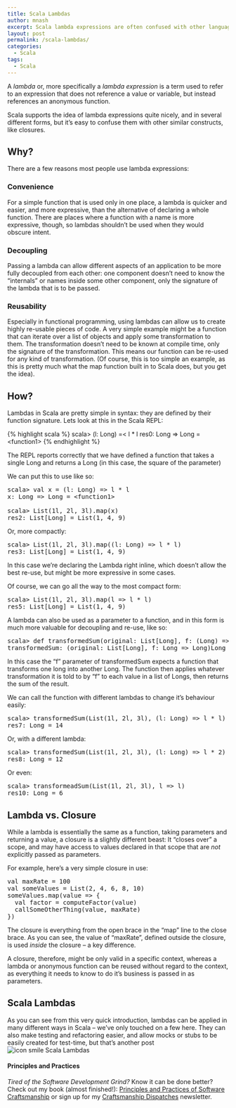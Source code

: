 ```yaml
---
title: Scala Lambdas
author: mnash
excerpt: Scala lambda expressions are often confused with other language features, here we explore and contrast them with closures, with examples of how they can be used.
layout: post
permalink: /scala-lambdas/
categories:
  - Scala
tags:
  - Scala
---
```

A *lambda* or, more specifically a *lambda expression* is a term used to refer to an expression that does not reference a value or variable, but instead references an anonymous function.

Scala supports the idea of lambda expressions quite nicely, and in several different forms, but it&#8217;s easy to confuse them with other similar constructs, like closures.

## Why?

There are a few reasons most people use lambda expressions:

### Convenience

For a simple function that is used only in one place, a lambda is quicker and easier, and more expressive, than the alternative of declaring a whole function. There are places where a function with a name is more expressive, though, so lambdas shouldn&#8217;t be used when they would obscure intent.

### Decoupling

Passing a lambda can allow different aspects of an application to be more fully decoupled from each other: one component doesn&#8217;t need to know the &#8220;internals&#8221; or names inside some other component, only the signature of the lambda that is to be passed. 

### Reusability

Especially in functional programming, using lambdas can allow us to create highly re-usable pieces of code. A very simple example might be a function that can iterate over a list of objects and apply some transformation to them. The transformation doesn&#8217;t need to be known at compile time, only the signature of the transformation. This means our function can be re-used for any kind of transformation. (Of course, this is too simple an example, as this is pretty much what the map function built in to Scala does, but you get the idea).

## How?

Lambdas in Scala are pretty simple in syntax: they are defined by their function signature. Lets look at this in the Scala REPL:

{% highlight scala %}
scala> (l: Long) =< l * l
res0: Long =&gt; Long = &lt;function1&gt;
{% endhighlight %}

The REPL reports correctly that we have defined a function that takes a single Long and returns a Long (in this case, the square of the parameter)

We can put this to use like so:

<pre class="prettyprint lang-scala linenumstrigger linenums">scala&gt; val x = (l: Long) =&gt; l * l
x: Long =&gt; Long = &lt;function1&gt;

scala&gt; List(1l, 2l, 3l).map(x)
res2: List[Long] = List(1, 4, 9)
</pre>

Or, more compactly:

<pre class="prettyprint lang-scala linenumstrigger linenums">scala&gt; List(1l, 2l, 3l).map((l: Long) =&gt; l * l)
res3: List[Long] = List(1, 4, 9)
</pre>

In this case we&#8217;re declaring the Lambda right inline, which doesn&#8217;t allow the best re-use, but might be more expressive in some cases.

Of course, we can go all the way to the most compact form:

<pre class="prettyprint lang-scala linenumstrigger linenums">scala&gt; List(1l, 2l, 3l).map(l =&gt; l * l)
res5: List[Long] = List(1, 4, 9)
</pre>

A lambda can also be used as a parameter to a function, and in this form is much more valuable for decoupling and re-use, like so:

<pre class="prettyprint lang-scala linenumstrigger linenums">scala&gt; def transformedSum(original: List[Long], f: (Long) =&gt; Long) = original.map(f).sum
transformedSum: (original: List[Long], f: Long =&gt; Long)Long
</pre>

In this case the &#8220;f&#8221; parameter of transformedSum expects a function that transforms one long into another Long. The function then applies whatever transformation it is told to by &#8220;f&#8221; to each value in a list of Longs, then returns the sum of the result.

We can call the function with different lambdas to change it&#8217;s behaviour easily:

<pre class="prettyprint lang-scala linenumstrigger linenums">scala&gt; transformedSum(List(1l, 2l, 3l), (l: Long) =&gt; l * l)
res7: Long = 14
</pre>

Or, with a different lambda:

<pre class="prettyprint lang-scala linenumstrigger linenums">scala&gt; transformedSum(List(1l, 2l, 3l), (l: Long) =&gt; l * 2)
res8: Long = 12
</pre>

Or even:

<pre class="prettyprint lang-scala linenumstrigger linenums">scala&gt; transformeadSum(List(1l, 2l, 3l), l =&gt; l)
res10: Long = 6
</pre>

## Lambda vs. Closure

While a lambda is essentially the same as a function, taking parameters and returning a value, a closure is a slightly different beast: It &#8220;closes over&#8221; a scope, and may have access to values declared in that scope that are *not* explicitly passed as parameters. 

For example, here&#8217;s a very simple closure in use:

<pre class="prettyprint lang-scala linenumstrigger linenums">val maxRate = 100
val someValues = List(2, 4, 6, 8, 10)
someValues.map(value =&gt; {
  val factor = computeFactor(value)
  callSomeOtherThing(value, maxRate)
})
</pre>

The closure is everything from the open brace in the &#8220;map&#8221; line to the close brace. As you can see, the value of &#8220;maxRate&#8221;, defined outside the closure, is used *inside* the closure &#8211; a key difference.

A closure, therefore, might be only valid in a specific context, whereas a lambda or anonymous function can be reused without regard to the context, as everything it needs to know to do it&#8217;s business is passed in as parameters.

## Scala Lambdas

As you can see from this very quick introduction, lambdas can be applied in many different ways in Scala &#8211; we&#8217;ve only touched on a few here. They can also make testing and refactoring easier, and allow mocks or stubs to be easily created for test-time, but that&#8217;s another post <img src="http://jglobal.com/wp-includes/images/smilies/icon_smile.gif" alt="icon smile Scala Lambdas" class="wp-smiley" title="Scala Lambdas" /> 

<div class="g-plusone" data-annotation="inline" data-width="300">
</div>

<!-- Place this tag after the last +1 button tag. -->

  


<div class="st-callout hastitle lightblue center" >
  <h4 class="st-callout-title ">
    Principles and Practices
  </h4>
  
  <div class="inside">
    <i>Tired of the Software Development Grind?</i> Know it can be done better? Check out my book (almost finished!): <a href="http://jglobal.com/principles-and-practices">Principles and Practices of Software Craftsmanship</a> or sign up for my <a href="http://jglobal.com/dispatches/">Craftsmanship Dispatches</a> newsletter.
  </div>
</div>

<div class="clear">
</div>
